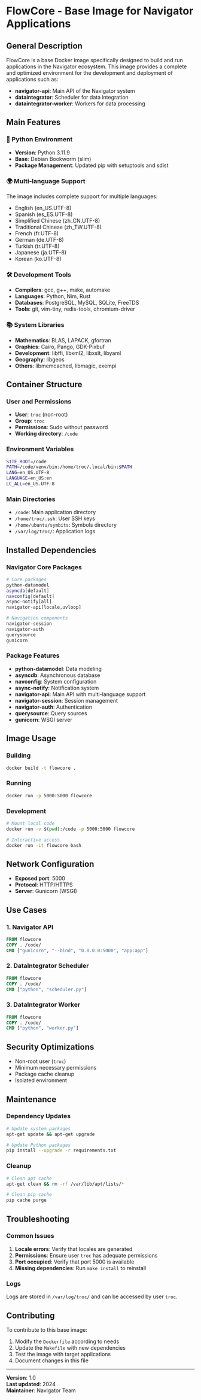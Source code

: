 # FlowCore - Base Image for Navigator Applications

## General Description

FlowCore is a base Docker image specifically designed to build and run applications in the Navigator ecosystem. This image provides a complete and optimized environment for the development and deployment of applications such as:

- **navigator-api**: Main API of the Navigator system
- **dataintegrator**: Scheduler for data integration
- **dataintegrator-worker**: Workers for data processing

## Main Features

### 🐍 Python Environment
- **Version**: Python 3.11.9
- **Base**: Debian Bookworm (slim)
- **Package Management**: Updated pip with setuptools and sdist

### 🌍 Multi-language Support
The image includes complete support for multiple languages:
- English (en_US.UTF-8)
- Spanish (es_ES.UTF-8)
- Simplified Chinese (zh_CN.UTF-8)
- Traditional Chinese (zh_TW.UTF-8)
- French (fr.UTF-8)
- German (de.UTF-8)
- Turkish (tr.UTF-8)
- Japanese (ja.UTF-8)
- Korean (ko.UTF-8)

### 🛠️ Development Tools
- **Compilers**: gcc, g++, make, automake
- **Languages**: Python, Nim, Rust
- **Databases**: PostgreSQL, MySQL, SQLite, FreeTDS
- **Tools**: git, vim-tiny, redis-tools, chromium-driver

### 📚 System Libraries
- **Mathematics**: BLAS, LAPACK, gfortran
- **Graphics**: Cairo, Pango, GDK-Pixbuf
- **Development**: libffi, libxml2, libxslt, libyaml
- **Geography**: libgeos
- **Others**: libmemcached, libmagic, exempi

## Container Structure

### User and Permissions
- **User**: `troc` (non-root)
- **Group**: `troc`
- **Permissions**: Sudo without password
- **Working directory**: `/code`

### Environment Variables
```bash
SITE_ROOT=/code
PATH=/code/venv/bin:/home/troc/.local/bin:$PATH
LANG=en_US.UTF-8
LANGUAGE=en_US:en
LC_ALL=en_US.UTF-8
```

### Main Directories
- `/code`: Main application directory
- `/home/troc/.ssh`: User SSH keys
- `/home/ubuntu/symbits`: Symbols directory
- `/var/log/troc/`: Application logs

## Installed Dependencies

### Navigator Core Packages
```bash
# Core packages
python-datamodel
asyncdb[default]
navconfig[default]
async-notify[all]
navigator-api[locale,uvloop]

# Navigation components
navigator-session
navigator-auth
querysource
gunicorn
```

### Package Features
- **python-datamodel**: Data modeling
- **asyncdb**: Asynchronous database
- **navconfig**: System configuration
- **async-notify**: Notification system
- **navigator-api**: Main API with multi-language support
- **navigator-session**: Session management
- **navigator-auth**: Authentication
- **querysource**: Query sources
- **gunicorn**: WSGI server

## Image Usage

### Building
```bash
docker build -t flowcore .
```

### Running
```bash
docker run -p 5000:5000 flowcore
```

### Development
```bash
# Mount local code
docker run -v $(pwd):/code -p 5000:5000 flowcore

# Interactive access
docker run -it flowcore bash
```

## Network Configuration

- **Exposed port**: 5000
- **Protocol**: HTTP/HTTPS
- **Server**: Gunicorn (WSGI)

## Use Cases

### 1. Navigator API
```dockerfile
FROM flowcore
COPY . /code/
CMD ["gunicorn", "--bind", "0.0.0.0:5000", "app:app"]
```

### 2. DataIntegrator Scheduler
```dockerfile
FROM flowcore
COPY . /code/
CMD ["python", "scheduler.py"]
```

### 3. DataIntegrator Worker
```dockerfile
FROM flowcore
COPY . /code/
CMD ["python", "worker.py"]
```

## Security Optimizations

- Non-root user (`troc`)
- Minimum necessary permissions
- Package cache cleanup
- Isolated environment

## Maintenance

### Dependency Updates
```bash
# Update system packages
apt-get update && apt-get upgrade

# Update Python packages
pip install --upgrade -r requirements.txt
```

### Cleanup
```bash
# Clean apt cache
apt-get clean && rm -rf /var/lib/apt/lists/*

# Clean pip cache
pip cache purge
```

## Troubleshooting

### Common Issues

1. **Locale errors**: Verify that locales are generated
2. **Permissions**: Ensure user `troc` has adequate permissions
3. **Port occupied**: Verify that port 5000 is available
4. **Missing dependencies**: Run `make install` to reinstall

### Logs
Logs are stored in `/var/log/troc/` and can be accessed by user `troc`.

## Contributing

To contribute to this base image:

1. Modify the `Dockerfile` according to needs
2. Update the `Makefile` with new dependencies
3. Test the image with target applications
4. Document changes in this file

---

**Version**: 1.0  
**Last updated**: 2024  
**Maintainer**: Navigator Team
